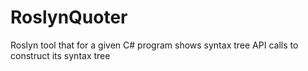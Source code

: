 RoslynQuoter
============

Roslyn tool that for a given C# program shows syntax tree API calls to construct its syntax tree
